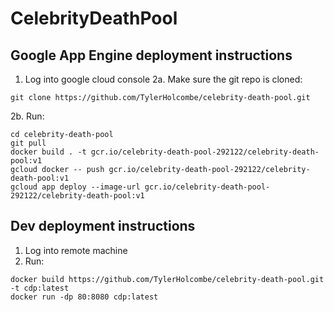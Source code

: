 # CelebrityDeathPool

## Google App Engine deployment instructions
1. Log into google cloud console
2a. Make sure the git repo is cloned:
```
git clone https://github.com/TylerHolcombe/celebrity-death-pool.git
```
2b. Run:
```
cd celebrity-death-pool
git pull
docker build . -t gcr.io/celebrity-death-pool-292122/celebrity-death-pool:v1
gcloud docker -- push gcr.io/celebrity-death-pool-292122/celebrity-death-pool:v1
gcloud app deploy --image-url gcr.io/celebrity-death-pool-292122/celebrity-death-pool:v1
```

## Dev deployment instructions
1. Log into remote machine
2. Run:
```
docker build https://github.com/TylerHolcombe/celebrity-death-pool.git -t cdp:latest
docker run -dp 80:8080 cdp:latest
```
